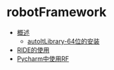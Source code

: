 # robotFramework
* [概述](rf_basic.md)
  * [autoItLibrary-64位的安装](rf_autoItLibrary.md)
* [RIDE的使用](rf_RIDE.md)
* [Pycharm中使用RF](rf_pycharm.md)
